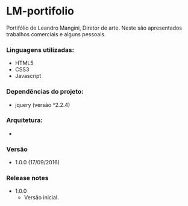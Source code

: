# LM-portifolio

Portifólio de Leandro Mangini, Diretor de arte. 
Neste são apresentados trabalhos comerciais e alguns pessoais.

### Linguagens utilizadas:
  - HTML5
  - CSS3
  - Javascript
  
### Dependências do projeto:
  - jquery (versão ^2.2.4)

### Arquitetura:
  - 

### Versão
  - 1.0.0 (17/09/2016)

### Release notes
  - 1.0.0
    - Versão inicial.